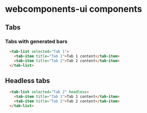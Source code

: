 # webcomponents-ui components

## Tabs

### Tabs with generated bars
```html
  <tab-list selected="Tab 1">
    <tab-item title="Tab 1">Tab 1 content</tab-item>
    <tab-item title="Tab 2">Tab 2 content</tab-item>
  </tab-list>
```

## Headless tabs
```html
  <tab-list selected="Tab 2" headless>
    <tab-item title="Tab 1">Tab 1 content</tab-item>
    <tab-item title="Tab 2">Tab 2 content</tab-item>
  </tab-list>
```

